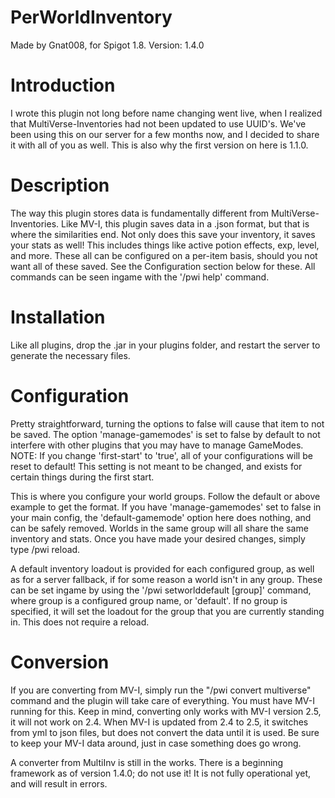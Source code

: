 PerWorldInventory
=================
Made by Gnat008, for Spigot 1.8.
Version: 1.4.0

Introduction
=================
I wrote this plugin not long before name changing went live, when I realized that MultiVerse-Inventories had not been updated to use UUID's. We've been using this on our server for a few months now, and I decided to share it with all of you as well. This is also why the first version on here is 1.1.0.

Description
=================
The way this plugin stores data is fundamentally different from MultiVerse-Inventories. Like MV-I, this plugin saves data in a .json format, but that is where the similarities end. Not only does this save your inventory, it saves your stats as well! This includes things like active potion effects, exp, level, and more. These all can be configured on a per-item basis, should you not want all of these saved. See the Configuration section below for these. All commands can be seen ingame with the '/pwi help' command.

Installation
=================
Like all plugins, drop the .jar in your plugins folder, and restart the server to generate the necessary files.

Configuration
=================
Pretty straightforward, turning the options to false will cause that item to not be saved. The option 'manage-gamemodes' is set to false by default to not interfere with other plugins that you may have to manage GameModes.
NOTE: If you change 'first-start' to 'true', all of your configurations will be reset to default! This setting is not meant to be changed, and exists for certain things during the first start.


This is where you configure your world groups. Follow the default or above example to get the format. If you have 'manage-gamemodes' set to false in your main config, the 'default-gamemode' option here does nothing, and can be safely removed. Worlds in the same group will all share the same inventory and stats.
Once you have made your desired changes, simply type /pwi reload.

A default inventory loadout is provided for each configured group, as well as for a server fallback, if for some reason a world isn't in any group. These can be set ingame by using the '/pwi setworlddefault [group]' command, where group is a configured group name, or 'default'. If no group is specified, it will set the loadout for the group that you are currently standing in. This does not require a reload.

Conversion
=================
If you are converting from MV-I, simply run the "/pwi convert multiverse" command and the plugin will take care of everything. You must have MV-I running for this. Keep in mind, converting only works with MV-I version 2.5, it will not work on 2.4. When MV-I is updated from 2.4 to 2.5, it switches from yml to json files, but does not convert the data until it is used. Be sure to keep your MV-I data around, just in case something does go wrong.

 A converter from MultiInv is still in the works. There is a beginning framework as of version 1.4.0; do not use it! It is not fully operational yet, and will result in errors.
